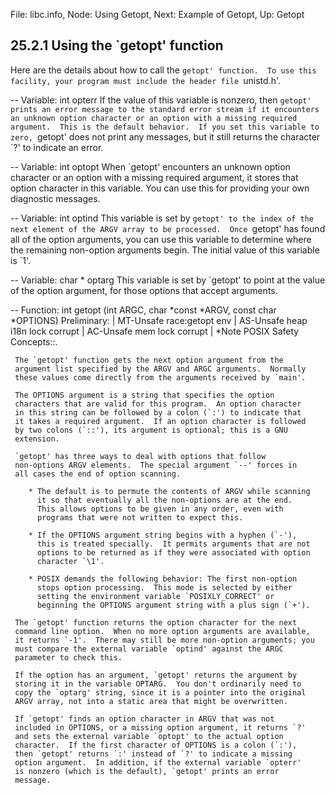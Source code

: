 File: libc.info,  Node: Using Getopt,  Next: Example of Getopt,  Up: Getopt

25.2.1 Using the `getopt' function
----------------------------------

Here are the details about how to call the `getopt' function.  To use
this facility, your program must include the header file `unistd.h'.  

 -- Variable: int opterr
     If the value of this variable is nonzero, then `getopt' prints an
     error message to the standard error stream if it encounters an
     unknown option character or an option with a missing required
     argument.  This is the default behavior.  If you set this variable
     to zero, `getopt' does not print any messages, but it still
     returns the character `?' to indicate an error.

 -- Variable: int optopt
     When `getopt' encounters an unknown option character or an option
     with a missing required argument, it stores that option character
     in this variable.  You can use this for providing your own
     diagnostic messages.

 -- Variable: int optind
     This variable is set by `getopt' to the index of the next element
     of the ARGV array to be processed.  Once `getopt' has found all of
     the option arguments, you can use this variable to determine where
     the remaining non-option arguments begin.  The initial value of
     this variable is `1'.

 -- Variable: char * optarg
     This variable is set by `getopt' to point at the value of the
     option argument, for those options that accept arguments.

 -- Function: int getopt (int ARGC, char *const *ARGV, const char
          *OPTIONS)
     Preliminary: | MT-Unsafe race:getopt env | AS-Unsafe heap i18n
     lock corrupt | AC-Unsafe mem lock corrupt | *Note POSIX Safety
     Concepts::.

     The `getopt' function gets the next option argument from the
     argument list specified by the ARGV and ARGC arguments.  Normally
     these values come directly from the arguments received by `main'.

     The OPTIONS argument is a string that specifies the option
     characters that are valid for this program.  An option character
     in this string can be followed by a colon (`:') to indicate that
     it takes a required argument.  If an option character is followed
     by two colons (`::'), its argument is optional; this is a GNU
     extension.

     `getopt' has three ways to deal with options that follow
     non-options ARGV elements.  The special argument `--' forces in
     all cases the end of option scanning.

        * The default is to permute the contents of ARGV while scanning
          it so that eventually all the non-options are at the end.
          This allows options to be given in any order, even with
          programs that were not written to expect this.

        * If the OPTIONS argument string begins with a hyphen (`-'),
          this is treated specially.  It permits arguments that are not
          options to be returned as if they were associated with option
          character `\1'.

        * POSIX demands the following behavior: The first non-option
          stops option processing.  This mode is selected by either
          setting the environment variable `POSIXLY_CORRECT' or
          beginning the OPTIONS argument string with a plus sign (`+').

     The `getopt' function returns the option character for the next
     command line option.  When no more option arguments are available,
     it returns `-1'.  There may still be more non-option arguments; you
     must compare the external variable `optind' against the ARGC
     parameter to check this.

     If the option has an argument, `getopt' returns the argument by
     storing it in the variable OPTARG.  You don't ordinarily need to
     copy the `optarg' string, since it is a pointer into the original
     ARGV array, not into a static area that might be overwritten.

     If `getopt' finds an option character in ARGV that was not
     included in OPTIONS, or a missing option argument, it returns `?'
     and sets the external variable `optopt' to the actual option
     character.  If the first character of OPTIONS is a colon (`:'),
     then `getopt' returns `:' instead of `?' to indicate a missing
     option argument.  In addition, if the external variable `opterr'
     is nonzero (which is the default), `getopt' prints an error
     message.

